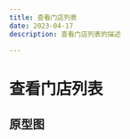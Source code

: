 ```yaml
---
title: 查看门店列表
date: 2023-04-17
description: 查看门店列表的描述

---
```


# 查看门店列表


[//]: # (## 用例)

[//]: # ()
[//]: # (![]&#40;../../../../images/uc_prod_cat_mgmt_list.png&#41;)

[//]: # ()
[//]: # (## 用例描述)

[//]: # ()
[//]: # (![]&#40;../../../../images/uc_desc_prod_cat_mgmt_list.png&#41;)

[//]: # ()
[//]: # ()
[//]: # (## 流程图)

[//]: # (![]&#40;../../../../images/fl_prod_cat_mgmt_list.png&#41;)


## 原型图

[//]: # (![]&#40;../../../../images/pt_store_cat_mgmt_list.png&#41;)





